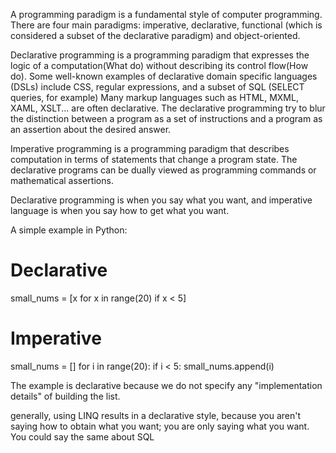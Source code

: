 A programming paradigm is a fundamental style of computer programming. There are four main paradigms: imperative, declarative, functional 
(which is considered a subset of the declarative paradigm) and object-oriented.

Declarative programming is a programming paradigm that expresses the logic of a computation(What do) without describing its
control flow(How do). Some well-known examples of declarative domain specific languages (DSLs) include CSS, regular expressions, and
a subset of SQL (SELECT queries, for example) Many markup languages such as HTML, MXML, XAML, XSLT... are often declarative. 
The declarative programming try to blur the distinction between a program as a set of instructions and a program as an assertion about
the desired answer.

Imperative programming is a programming paradigm that describes computation in terms of statements that change a program state. The declarative programs can be dually viewed as programming commands or mathematical assertions.


Declarative programming is when you say what you want, and imperative language is when you say how to get what you want.

A simple example in Python:
# Declarative
small_nums = [x for x in range(20) if x < 5]

# Imperative
small_nums = []
for i in range(20):
if i < 5:
small_nums.append(i)

The example is declarative because we do not specify any "implementation details" of building the list.

generally, using LINQ results in a declarative style, because you aren't saying how to obtain what you want; you are only saying what you want. You could say the same about SQL

